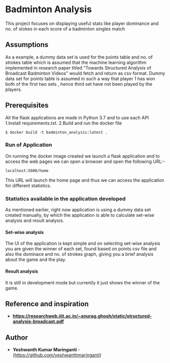 # Badminton Analysis

This project focuses on displaying useful stats like player dominance and no. of stokes in each score of a badminton singles match

## Assumptions

As a example, a dummy data set is used for the points table and no. of strokes table which is assumed that the machine learning algorithm implemented in research paper titled "Towards Structured Analysis of Broadcast Badminton Videos" would fetch and return as csv format.
Dummy data set for points table is assumed in such a way that player 1 has won both of the first two sets , hence third set have not been played by the players.

## Prerequisites

All the flask applications are made in Python 3.7 and to use each API
1.Install requirements.txt.
2.Build and run the docker file
```
$ docker build -t badminton_analysis:latest .
```
### Run of Application

On running the docker image created we launch a flask application and to access the web pages we can open a browser and open the following URL:-
```
localhost:5000/home
```
This URL will launch the home page and thus we can access the application for different statistics.

### Statistics available in the application developed

As mentioned earlier, right now application is using a dummy data set created manually, by which the application is able to calculate set-wise analysis and result analysis. 
#### Set-wise analysis
The UI of the application is kept simple and on selecting set-wise analysis you are given the winner of each set, found based on points csv file and also the dominace and no. of strokes graph, giving you a brief analysis about the game and the play.

#### Result analysis
It is still in development mode but currently it just shows the winner of the game.

## Reference and inspiration
* **https://researchweb.iiit.ac.in/~anurag.ghosh/static/structured-analysis-broadcast.pdf**

## Author
* **Yeshwanth Kumar Maringanti** - (https://github.com/yeshwanthmaringanti)
